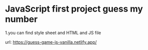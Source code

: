 # JavaScript first project guess my number

1.you can find style sheet and HTML and JS file

url: https://guess-game-js-vanilla.netlify.app/